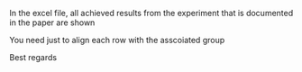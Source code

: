 In the excel file, all achieved results from the experiment that is documented in the paper are shown

You need just to align each row with the asscoiated group

Best regards
